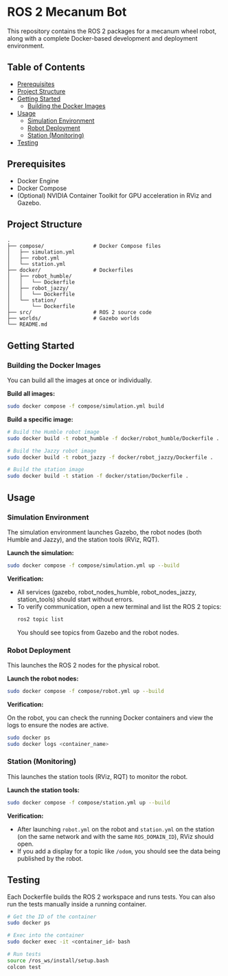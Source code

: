 # ROS 2 Mecanum Bot

This repository contains the ROS 2 packages for a mecanum wheel robot, along with a complete Docker-based development and deployment environment.

## Table of Contents

- [Prerequisites](#prerequisites)
- [Project Structure](#project-structure)
- [Getting Started](#getting-started)
  - [Building the Docker Images](#building-the-docker-images)
- [Usage](#usage)
  - [Simulation Environment](#simulation-environment)
  - [Robot Deployment](#robot-deployment)
  - [Station (Monitoring)](#station-monitoring)
- [Testing](#testing)

## Prerequisites

- Docker Engine
- Docker Compose
- (Optional) NVIDIA Container Toolkit for GPU acceleration in RViz and Gazebo.

## Project Structure

```
.
├── compose/                # Docker Compose files
│   ├── simulation.yml
│   ├── robot.yml
│   └── station.yml
├── docker/                 # Dockerfiles
│   ├── robot_humble/
│   │   └── Dockerfile
│   ├── robot_jazzy/
│   │   └── Dockerfile
│   └── station/
│       └── Dockerfile
├── src/                    # ROS 2 source code
├── worlds/                 # Gazebo worlds
└── README.md
```

## Getting Started

### Building the Docker Images

You can build all the images at once or individually.

**Build all images:**

```bash
sudo docker compose -f compose/simulation.yml build
```

**Build a specific image:**

```bash
# Build the Humble robot image
sudo docker build -t robot_humble -f docker/robot_humble/Dockerfile .

# Build the Jazzy robot image
sudo docker build -t robot_jazzy -f docker/robot_jazzy/Dockerfile .

# Build the station image
sudo docker build -t station -f docker/station/Dockerfile .
```

## Usage

### Simulation Environment

The simulation environment launches Gazebo, the robot nodes (both Humble and Jazzy), and the station tools (RViz, RQT).

**Launch the simulation:**

```bash
sudo docker compose -f compose/simulation.yml up --build
```

**Verification:**

- All services (gazebo, robot_nodes_humble, robot_nodes_jazzy, station_tools) should start without errors.
- To verify communication, open a new terminal and list the ROS 2 topics:
  ```bash
  ros2 topic list
  ```
  You should see topics from Gazebo and the robot nodes.

### Robot Deployment

This launches the ROS 2 nodes for the physical robot.

**Launch the robot nodes:**

```bash
sudo docker compose -f compose/robot.yml up --build
```

**Verification:**

On the robot, you can check the running Docker containers and view the logs to ensure the nodes are active.

```bash
sudo docker ps
sudo docker logs <container_name>
```

### Station (Monitoring)

This launches the station tools (RViz, RQT) to monitor the robot.

**Launch the station tools:**

```bash
sudo docker compose -f compose/station.yml up --build
```

**Verification:**

- After launching `robot.yml` on the robot and `station.yml` on the station (on the same network and with the same `ROS_DOMAIN_ID`), RViz should open.
- If you add a display for a topic like `/odom`, you should see the data being published by the robot.

## Testing

Each Dockerfile builds the ROS 2 workspace and runs tests. You can also run the tests manually inside a running container.

```bash
# Get the ID of the container
sudo docker ps

# Exec into the container
sudo docker exec -it <container_id> bash

# Run tests
source /ros_ws/install/setup.bash
colcon test
```

